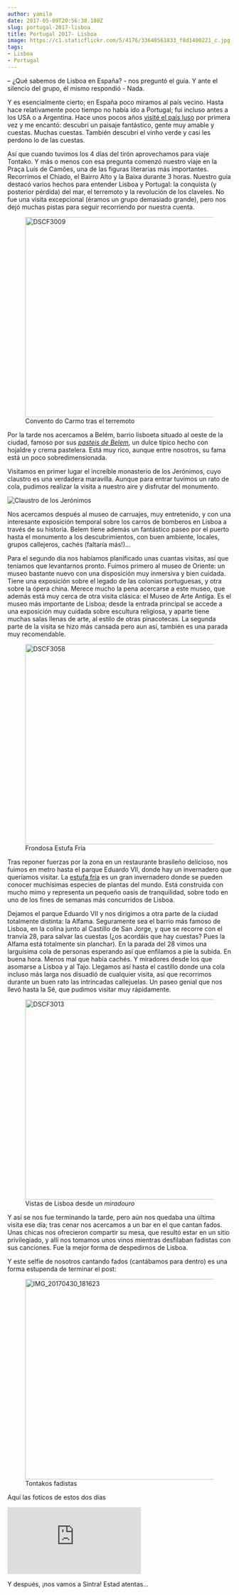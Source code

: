 ```yaml
---
author: yamila
date: 2017-05-09T20:56:38.180Z
slug: portugal-2017-lisboa
title: Portugal 2017- Lisboa
image: https://c1.staticflickr.com/5/4176/33640561833_f8d1400221_c.jpg
tags:
- Lisboa
- Portugal
---
```


 &#8211; ¿Qué sabemos de Lisboa en España? - nos preguntó el guía. Y ante el silencio del grupo, él mismo respondió - Nada.

Y es esencialmente cierto; en España poco miramos al país vecino. Hasta hace relativamente poco tiempo no había ido a Portugal; fui incluso antes a los USA o a Argentina. Hace unos pocos años <a href="http://dendarii.es/tag/portugal/" target="_new">visité el país luso</a> por primera vez y me encantó: descubrí un paisaje fantástico, gente muy amable y cuestas. Muchas cuestas. También descubrí el vinho verde y casi les perdono lo de las cuestas.

Así que cuando tuvimos los 4 días del tirón aprovechamos para viaje Tontako. Y más o menos con esa pregunta comenzó nuestro viaje en la Praça Luís de Camões, una de las figuras literarias más importantes. Recorrimos el Chiado, el Bairro Alto y la Baixa durante 3 horas. Nuestro guía destacó varios hechos para entender Lisboa y Portugal: la conquista (y posterior pérdida) del mar, el terremoto y la revolución de los claveles. No fue una visita excepcional (éramos un grupo demasiado grande), pero nos dejó muchas pistas para seguir recorriendo por nuestra cuenta.

<figure>
<img src="https://c1.staticflickr.com/5/4176/33640561833_f8d1400221_c.jpg" width="800" height="449" alt="DSCF3009">
<figcaption>Convento do Carmo tras el terremoto</figcaptin>
</figure>

Por la tarde nos acercamos a Belém, barrio lisboeta situado al oeste de la ciudad, famoso por sus <a href="https://www.google.es/search?q=pasteis+de+belem&client=firefox-b-ab&source=lnms&tbm=isch&sa=X&ved=0ahUKEwjskrOEx-PTAhVMXhoKHStMAGEQ_AUICigB&biw=1150&bih=992" target="_new"><em>pasteis de Belem</em></a>, un dulce típico hecho con hojaldre y crema pastelera. Está muy rico, aunque entre nosotros, su fama está un poco sobredimensionada.

Visitamos en primer lugar el increíble monasterio de los Jerónimos, cuyo claustro es una verdadera maravilla. Aunque para entrar tuvimos un rato de cola, pudimos realizar la visita a nuestro aire y disfrutar del monumento. 

![Claustro de los Jerónimos](https://c1.staticflickr.com/5/4185/33640516273_2fdf80ccf3_c.jpg#full)

Nos acercamos después al museo de carruajes, muy entretenido, y con una interesante exposición temporal sobre los carros de bomberos en Lisboa a través de su historia. Belem tiene además un fantástico paseo por el puerto hasta el monumento a los descubrimientos, con buen ambiente, locales, grupos callejeros, cachés (faltaría más!)...

Para el segundo día nos habíamos planificado unas cuantas visitas, así que teníamos que levantarnos pronto. Fuimos primero al museo de Oriente: un museo bastante nuevo con una disposición muy inmersiva y bien cuidada. Tiene una exposición sobre el legado de las colonias portuguesas, y otra sobre la ópera china. Merece mucho la pena acercarse a este museo, que además está muy cerca de otra visita clásica: el Museo de Arte Antiga. Es el museo más importante de Lisboa; desde la entrada principal se accede a una exposición muy cuidada sobre escultura religiosa, y aparte tiene muchas salas llenas de arte, al estilo de otras pinacotecas. La segunda parte de la visita se hizo más cansada pero aun así, también es una parada muy recomendable.

<figure>
<img src="https://c1.staticflickr.com/5/4170/34409116106_99abbbf5ee_c.jpg" width="800" height="449" alt="DSCF3058">
<figcaption>Frondosa Estufa Fría</figcaption>
</figure>

Tras reponer fuerzas por la zona en un restaurante brasileño delicioso, nos fuimos en metro hasta el parque Eduardo VII, donde hay un invernadero que queríamos visitar. La <a href="https://www.google.es/search?q=estufa+fr%C3%ADa&client=firefox-b-ab&source=lnms&tbm=isch&sa=X&ved=0ahUKEwjBzL6VyuPTAhUMPRoKHXvdA9EQ_AUICigB&biw=1150&bih=992" target="_new">estufa fría</a> es un gran invernadero donde se pueden conocer muchísimas especies de plantas del mundo. Está construida con mucho mimo y representa un pequeño oasis de tranquilidad, sobre todo en uno de los fines de semanas más concurridos de Lisboa.

Dejamos el parque Eduardo VII y nos dirigimos a otra parte de la ciudad totalmente distinta: la Alfama. Seguramente sea el barrio más famoso de Lisboa, en la colina junto al Castillo de San Jorge, y que se recorre con el tranvía 28, para salvar las cuestas (¿os acordáis que hay cuestas? Pues la Alfama está totalmente sin planchar). En la parada del 28 vimos una larguísima cola de personas esperando así que enfilamos a pie la subida. En buena hora. Menos mal que había cachés. Y miradores desde los que asomarse a Lisboa y al Tajo. Llegamos así hasta el castillo donde una cola incluso más larga nos disuadió de cualquier visita, así que recorrimos durante un buen rato las intrincadas callejuelas. Un paseo genial que nos llevó hasta la Sé, que pudimos visitar muy rápidamente.

<figure>
<img src="https://c1.staticflickr.com/5/4187/33640559333_a989a4e462_c.jpg" width="800" height="449" alt="DSCF3013">
<figcaption>Vistas de Lisboa desde un <em>miradouro</em></figcaption>
</figure>

Y así se nos fue terminando la tarde, pero aún nos quedaba una última visita ese día; tras cenar nos acercamos a un bar en el que cantan fados. Unas chicas nos ofrecieron compartir su mesa, que resultó estar en un sitio privilegiado, y allí nos tomamos unos vinos mientras desfilaban fadistas con sus canciones. Fue la mejor forma de despedirnos de Lisboa.

Y este selfie de nosotros cantando fados (cantábamos para dentro) es una forma estupenda de terminar el post:

<figure>
<img src="https://c1.staticflickr.com/5/4191/34067719690_11dc09ffe0_c.jpg" width="800" height="450" alt="IMG_20170430_181623">
<figcaption>Tontakos fadistas</figcaption>
</figure>

Aquí las foticos de estos dos días

<div class='embed-container'><iframe src='https://www.flickr.com/photos/125687915@N08/albums/72157680201547774/player' frameborder='0' allowfullscreen webkitallowfullscreen mozallowfullscreen oallowfullscreen msallowfullscreen></iframe></div>

Y después, ¡nos vamos a Sintra! Estad atentas...

